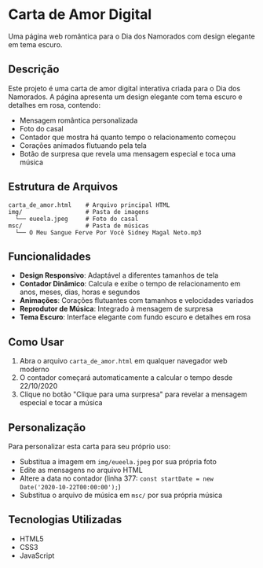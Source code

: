 # Carta de Amor Digital

Uma página web romântica para o Dia dos Namorados com design elegante em tema escuro.

## Descrição

Este projeto é uma carta de amor digital interativa criada para o Dia dos Namorados. A página apresenta um design elegante com tema escuro e detalhes em rosa, contendo:

- Mensagem romântica personalizada
- Foto do casal
- Contador que mostra há quanto tempo o relacionamento começou
- Corações animados flutuando pela tela
- Botão de surpresa que revela uma mensagem especial e toca uma música

## Estrutura de Arquivos

```
carta_de_amor.html    # Arquivo principal HTML
img/                  # Pasta de imagens
  └── eueela.jpeg     # Foto do casal
msc/                  # Pasta de músicas
  └── O Meu Sangue Ferve Por Você Sidney Magal Neto.mp3
```

## Funcionalidades

- **Design Responsivo**: Adaptável a diferentes tamanhos de tela
- **Contador Dinâmico**: Calcula e exibe o tempo de relacionamento em anos, meses, dias, horas e segundos
- **Animações**: Corações flutuantes com tamanhos e velocidades variados
- **Reprodutor de Música**: Integrado à mensagem de surpresa
- **Tema Escuro**: Interface elegante com fundo escuro e detalhes em rosa

## Como Usar

1. Abra o arquivo `carta_de_amor.html` em qualquer navegador web moderno
2. O contador começará automaticamente a calcular o tempo desde 22/10/2020
3. Clique no botão "Clique para uma surpresa" para revelar a mensagem especial e tocar a música

## Personalização

Para personalizar esta carta para seu próprio uso:

- Substitua a imagem em `img/eueela.jpeg` por sua própria foto
- Edite as mensagens no arquivo HTML
- Altere a data no contador (linha 377: `const startDate = new Date('2020-10-22T00:00:00');`)
- Substitua o arquivo de música em `msc/` por sua própria música

## Tecnologias Utilizadas

- HTML5
- CSS3
- JavaScript